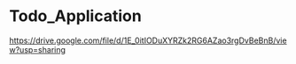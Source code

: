 # Todo_Application

https://drive.google.com/file/d/1E_0itIODuXYRZk2RG6AZao3rgDvBeBnB/view?usp=sharing
